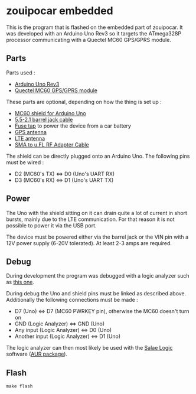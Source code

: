 # zouipocar embedded

This is the program that is flashed on the embedded part of zouipocar. It was developed with an Arduino Uno Rev3 so it targets the ATmega328P processor communicating with a Quectel MC60 GPS/GPRS module.

## Parts

Parts used :

- [Arduino Uno Rev3](https://store.arduino.cc/en-fr/products/arduino-uno-rev3?srsltid=AfmBOooGgRJIDZPFExjhLVOX6uHIUJTTCBOTn38zgc6NyL2movwVAxmV)
- [Quectel MC60 GPS/GPRS module](https://www.quectel.com/product/gsm-gprs-gnss-mc60/)

These parts are optional, depending on how the thing is set up :

- [MC60 shield for Arduino Uno](https://itbrainpower.net/arduino-gsm-gps-shield-dual-sim-integrated-antenna-USB-SD-bluetooth_b-gsmgnss/resources.php)
- [5.5-2.1 barrel jack cable](https://www.conrad.fr/fr/p/cable-de-raccordement-basse-tension-tru-components-tc-2511268-dc-male-extremite-s-ouverte-s-5-50-mm-2-10-mm-0-50-m-1715079.html)
- [Fuse tap](https://www.amazon.fr/dp/B07MF3V9K1?psc=1&ref=ppx_yo2ov_dt_b_product_details) to power the device from a car battery
- [GPS antenna](https://sixfab.com/product/passive-gps-antenna-4db-peak-gain-u-fl-plug/)
- [LTE antenna](https://sixfab.com/product/lte-5g-sma-high-performance-blade-antenna/)
- [SMA to u.FL RF Adapter Cable](https://sixfab.com/product/sma-to-u-fl-rf-adapter-cable-150mm/)

The shield can be directly plugged onto an Arduino Uno. The following pins must be wired :

- D2 (MC60's TX) <=> D0 (Uno's UART RX)
- D3 (MC60's RX) <=> D1 (Uno's UART TX)

## Power

The Uno with the shield sitting on it can drain quite a lot of current in short bursts, mainly due to the LTE communication. For that reason it is not possible to power it via the USB port.

The device must be powered either via the barrel jack or the VIN pin with a 12V power supply (6-20V tolerated). At least 2-3 amps are required.

## Debug

During development the program was debugged with a logic analyzer such as [this one](https://www.amazon.fr/AZDelivery-Logic-Analyser-compatible-version/dp/B01MUFRHQ2?th=1).

During debug the Uno and shield pins must be linked as described above. Additionally the following connections must be made :

- D7 (Uno) <=> D7 (MC60 PWRKEY pin), otherwise the MC60 doesn't turn on
- GND (Logic Analyzer) <=> GND (Uno)
- Any input (Logic Analyzer) <=> D0 (Uno)
- Another input (Logic Analyzer) <=> D1 (Uno)

The logic analyzer can then most likely be used with the [Salae Logic](https://support.saleae.com/logic-software) software ([AUR package](https://aur.archlinux.org/packages/saleae-logic2)).

## Flash

    make flash